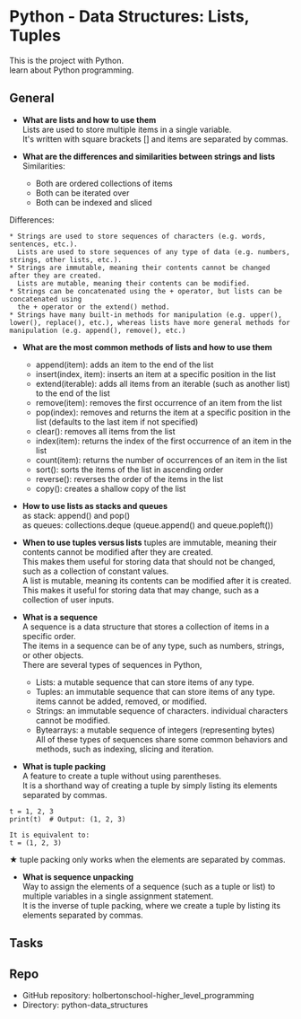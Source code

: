 # Python - Data Structures: Lists, Tuples

This is the project with Python.  
learn about Python programming.


## General

* __What are lists and how to use them__  
Lists are used to store multiple items in a single variable.  
It's written with square brackets [] and items are separated by commas.
  

* __What are the differences and similarities between strings and lists__  
Similarities:

	* Both are ordered collections of items
	* Both can be iterated over
	* Both can be indexed and sliced

Differences:

	* Strings are used to store sequences of characters (e.g. words, sentences, etc.).  
	  Lists are used to store sequences of any type of data (e.g. numbers, strings, other lists, etc.).
	* Strings are immutable, meaning their contents cannot be changed after they are created.   
	  Lists are mutable, meaning their contents can be modified.
	* Strings can be concatenated using the + operator, but lists can be concatenated using  
	  the + operator or the extend() method.
	* Strings have many built-in methods for manipulation (e.g. upper(), lower(), replace(), etc.), whereas lists have more general methods for manipulation (e.g. append(), remove(), etc.)

  
* __What are the most common methods of lists and how to use them__
	* append(item): adds an item to the end of the list
	* insert(index, item): inserts an item at a specific position in the list
	* extend(iterable): adds all items from an iterable (such as another list) to the end of the list
	* remove(item): removes the first occurrence of an item from the list
	* pop(index): removes and returns the item at a specific position in the list (defaults to the last item if not specified)
	* clear(): removes all items from the list
	* index(item): returns the index of the first occurrence of an item in the list
	* count(item): returns the number of occurrences of an item in the list
	* sort(): sorts the items of the list in ascending order
	* reverse(): reverses the order of the items in the list
	* copy(): creates a shallow copy of the list


* __How to use lists as stacks and queues__  
as stack: append() and pop()  
as queues:  collections.deque (queue.append() and queue.popleft())  


* __When to use tuples versus lists__
tuples are immutable, meaning their contents cannot be modified after they are created.  
This makes them useful for storing data that should not be changed, such as a collection of constant values.  
A list is mutable, meaning its contents can be modified after it is created.  
This makes it useful for storing data that may change, such as a collection of user inputs.

* __What is a sequence__  
A sequence is a data structure that stores a collection of items in a specific order.  
The items in a sequence can be of any type, such as numbers, strings, or other objects.  
There are several types of sequences in Python,  
    * Lists: a mutable sequence that can store items of any type. 
    * Tuples: an immutable sequence that can store items of any type. 
              items cannot be added, removed, or modified.  
    * Strings: an immutable sequence of characters. 
    	       individual characters cannot be modified.  
    * Bytearrays: a mutable sequence of integers (representing bytes)  
		  All of these types of sequences share some common behaviors and methods, such as indexing, slicing and iteration.  


* __What is tuple packing__  
A feature to create a tuple without using parentheses.  
It is a shorthand way of creating a tuple by simply listing its elements separated by commas.  
```example;
t = 1, 2, 3
print(t)  # Output: (1, 2, 3)

It is equivalent to:
t = (1, 2, 3)

```
★ tuple packing only works when the elements are separated by commas.


* __What is sequence unpacking__  
Way to assign the elements of a sequence (such as a tuple or list) to multiple variables in a single assignment statement.  
It is the inverse of tuple packing, where we create a tuple by listing its elements separated by commas.


## Tasks

## Repo
* GitHub repository: holbertonschool-higher_level_programming 
* Directory: python-data_structures

